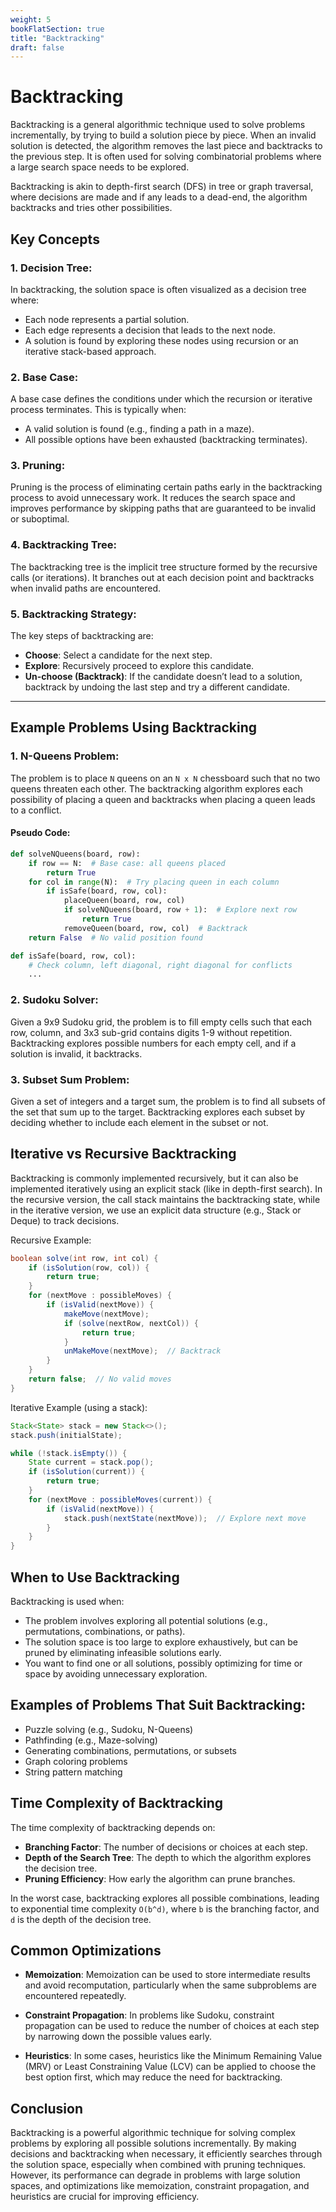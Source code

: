 ```yaml
---
weight: 5
bookFlatSection: true
title: "Backtracking"
draft: false
---
```


# Backtracking 

Backtracking is a general algorithmic technique used to solve problems incrementally, by trying to build a solution piece by piece. When an invalid solution is detected, the algorithm removes the last piece and backtracks to the previous step. It is often used for solving combinatorial problems where a large search space needs to be explored.

Backtracking is akin to depth-first search (DFS) in tree or graph traversal, where decisions are made and if any leads to a dead-end, the algorithm backtracks and tries other possibilities.

## Key Concepts

### 1. **Decision Tree**:
In backtracking, the solution space is often visualized as a decision tree where:
- Each node represents a partial solution.
- Each edge represents a decision that leads to the next node.
- A solution is found by exploring these nodes using recursion or an iterative stack-based approach.

### 2. **Base Case**:
A base case defines the conditions under which the recursion or iterative process terminates. This is typically when:
- A valid solution is found (e.g., finding a path in a maze).
- All possible options have been exhausted (backtracking terminates).

### 3. **Pruning**:
Pruning is the process of eliminating certain paths early in the backtracking process to avoid unnecessary work. It reduces the search space and improves performance by skipping paths that are guaranteed to be invalid or suboptimal.

### 4. **Backtracking Tree**:
The backtracking tree is the implicit tree structure formed by the recursive calls (or iterations). It branches out at each decision point and backtracks when invalid paths are encountered.

### 5. **Backtracking Strategy**:
The key steps of backtracking are:
- **Choose**: Select a candidate for the next step.
- **Explore**: Recursively proceed to explore this candidate.
- **Un-choose (Backtrack)**: If the candidate doesn’t lead to a solution, backtrack by undoing the last step and try a different candidate.

---

## Example Problems Using Backtracking

### 1. **N-Queens Problem**:
The problem is to place `N` queens on an `N x N` chessboard such that no two queens threaten each other. The backtracking algorithm explores each possibility of placing a queen and backtracks when placing a queen leads to a conflict.

#### Pseudo Code:
```python
def solveNQueens(board, row):
    if row == N:  # Base case: all queens placed
        return True
    for col in range(N):  # Try placing queen in each column
        if isSafe(board, row, col):
            placeQueen(board, row, col)
            if solveNQueens(board, row + 1):  # Explore next row
                return True
            removeQueen(board, row, col)  # Backtrack
    return False  # No valid position found

def isSafe(board, row, col):
    # Check column, left diagonal, right diagonal for conflicts
    ...
```

### 2. Sudoku Solver:
Given a 9x9 Sudoku grid, the problem is to fill empty cells such that each row, column, and 3x3 sub-grid contains digits 1-9 without repetition. Backtracking explores possible numbers for each empty cell, and if a solution is invalid, it backtracks.

### 3. Subset Sum Problem:
Given a set of integers and a target sum, the problem is to find all subsets of the set that sum up to the target. Backtracking explores each subset by deciding whether to include each element in the subset or not.

## Iterative vs Recursive Backtracking
Backtracking is commonly implemented recursively, but it can also be implemented iteratively using an explicit stack (like in depth-first search). In the recursive version, the call stack maintains the backtracking state, while in the iterative version, we use an explicit data structure (e.g., Stack or Deque) to track decisions.

Recursive Example:
```java
boolean solve(int row, int col) {
    if (isSolution(row, col)) {
        return true;
    }
    for (nextMove : possibleMoves) {
        if (isValid(nextMove)) {
            makeMove(nextMove);
            if (solve(nextRow, nextCol)) {
                return true;
            }
            unMakeMove(nextMove);  // Backtrack
        }
    }
    return false;  // No valid moves
}
```
Iterative Example (using a stack):
```java
Stack<State> stack = new Stack<>();
stack.push(initialState);

while (!stack.isEmpty()) {
    State current = stack.pop();
    if (isSolution(current)) {
        return true;
    }
    for (nextMove : possibleMoves(current)) {
        if (isValid(nextMove)) {
            stack.push(nextState(nextMove));  // Explore next move
        }
    }
}
```
## When to Use Backtracking
Backtracking is used when:

- The problem involves exploring all potential solutions (e.g., permutations, combinations, or paths).
- The solution space is too large to explore exhaustively, but can be pruned by eliminating infeasible solutions early.
- You want to find one or all solutions, possibly optimizing for time or space by avoiding unnecessary exploration.

## Examples of Problems That Suit Backtracking:
- Puzzle solving (e.g., Sudoku, N-Queens)
- Pathfinding (e.g., Maze-solving)
- Generating combinations, permutations, or subsets
- Graph coloring problems
- String pattern matching

## Time Complexity of Backtracking
The time complexity of backtracking depends on:

- **Branching Factor**: The number of decisions or choices at each step.
- **Depth of the Search Tree**: The depth to which the algorithm explores the decision tree.
- **Pruning Efficiency**: How early the algorithm can prune branches.

In the worst case, backtracking explores all possible combinations, leading to exponential time complexity `O(b^d)`, where `b` is the branching factor, and `d` is the depth of the decision tree.

## Common Optimizations
- **Memoization**: Memoization can be used to store intermediate results and avoid recomputation, particularly when the same subproblems are encountered repeatedly.

- **Constraint Propagation**: In problems like Sudoku, constraint propagation can be used to reduce the number of choices at each step by narrowing down the possible values early.

- **Heuristics**: In some cases, heuristics like the Minimum Remaining Value (MRV) or Least Constraining Value (LCV) can be applied to choose the best option first, which may reduce the need for backtracking.

## Conclusion
Backtracking is a powerful algorithmic technique for solving complex problems by exploring all possible solutions incrementally. By making decisions and backtracking when necessary, it efficiently searches through the solution space, especially when combined with pruning techniques. However, its performance can degrade in problems with large solution spaces, and optimizations like memoization, constraint propagation, and heuristics are crucial for improving efficiency.